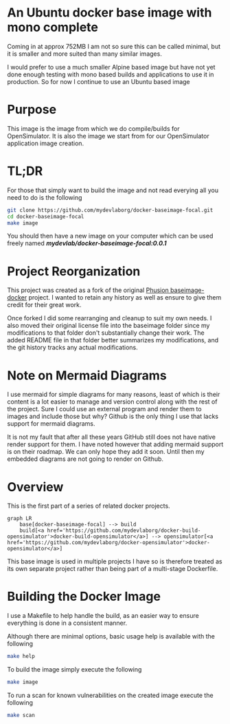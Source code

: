 # An Ubuntu docker base image with mono complete

Coming in at approx 752MB I am not so sure this can be called minimal, but it is smaller and more suited than many similar images.

I would prefer to use a much smaller Alpine based image but have not yet done enough testing with mono based builds and applications to use it in production. So for now I continue to use an Ubuntu based image

# Purpose

This image is the image from which we do compile/builds for OpenSimulator.  It is also the image we start from for our OpenSimulator application image creation.

# TL;DR

For those that simply want to build the image and not read everying all you need to do is the following

```bash
git clone https://github.com/mydevlaborg/docker-baseimage-focal.git
cd docker-baseimage-focal
make image
```
You should then have a new image on your computer which can be used freely named ***mydevlab/docker-baseimage-focal:0.0.1***


# Project Reorganization

This project was created as a fork of the original [Phusion baseimage-docker](https://github.com/phusion/baseimage-docker) project. I wanted to retain any history as well as ensure to give them credit for their great work.

Once forked I did some rearranging and cleanup to suit my own needs. I also moved their original license file into the baseimage folder since my modifications to that folder don't substantially change their work. The added README file in that folder better summarizes my modifications, and the git history tracks any actual modifications.

# Note on Mermaid Diagrams

I use mermaid for simple diagrams for many reasons, least of which is their content is a lot easier to manage and version control along with the rest of the project.  Sure I could use an external program and render them to images and include those but why?  Github is the only thing I use that lacks support for mermaid diagrams.

It is not my fault that after all these years GitHub still does not have native render support for them.  I have noted however that adding mermaid support is on their roadmap.  We can only hope they add it soon.  Until then my embedded diagrams are not going to render on Github.

# Overview

This is the first part of a series of related docker projects.

```mermaid
graph LR
    base[docker-baseimage-focal] --> build
    build[<a href='https://github.com/mydevlaborg/docker-build-opensimulator'>docker-build-opensimulator</a>] --> opensimulator[<a href='https://github.com/mydevlaborg/docker-opensimulator'>docker-opensimulator</a>]
```

This base image is used in multiple projects I have so is therefore treated as its own separate project rather than being part of a multi-stage Dockerfile.


# Building the Docker Image

I use a Makefile to help handle the build, as an easier way to ensure everything is done in a consistent manner.

Although there are minimal options, basic usage help is available with the following

```bash
make help
```

To build the image simply execute the following

```bash
make image
```

To run a scan for known vulnerabilities on the created image execute the following

```bash
make scan
```